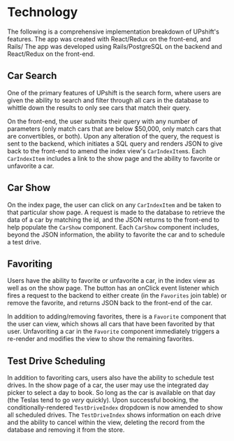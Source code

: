 # Technology

The following is a comprehensive implementation breakdown of UPshift's features. The app was created with React/Redux on the front-end, and Rails/ The app was developed using Rails/PostgreSQL on the backend and React/Redux on the front-end.

## Car Search

One of the primary features of UPshift is the search form, where users are given the ability to search and filter through all cars in the database to whittle down the results to only see cars that match their query.

On the front-end, the user submits their query with any number of parameters (only match cars that are below $50,000, only match cars that are convertibles, or both). Upon any alteration of the query, the request is sent to the backend, which initiates a SQL query and renders JSON to give back to the front-end to amend the index view's `CarIndexItem`s. Each `CarIndexItem` includes a link to the show page and the ability to favorite or unfavorite a car.

## Car Show

On the index page, the user can click on any `CarIndexItem` and be taken to that particular show page. A request is made to the database to retrieve the data of a car by matching the id, and the JSON returns to the front-end to help populate the `CarShow` component. Each `CarShow` component includes, beyond the JSON information, the ability to favorite the car and to schedule a test drive.

## Favoriting

Users have the ability to favorite or unfavorite a car, in the index view as well as on the show page. The button has an onClick event listener which fires a request to the backend to either create (in the `Favorites` join table) or remove the favorite, and returns JSON back to the front-end of the car.

In addition to adding/removing favorites, there is a `Favorite` component that the user can view, which shows all cars that have been favorited by that user. Unfavoriting a car in the `Favorite` component immediately triggers a re-render and modifies the view to show the remaining favorites.

## Test Drive Scheduling

In addition to favoriting cars, users also have the ability to schedule test drives. In the show page of a car, the user may use the integrated day picker to select a day to book. So long as the car is available on that day (the Teslas tend to go *very* quickly). Upon successful booking, the conditionally-rendered `TestDriveIndex` dropdown is now amended to show all scheduled drives. The `TestDriveIndex` shows information on each drive and the ability to cancel within the view, deleting the record from the database and removing it from the store.
